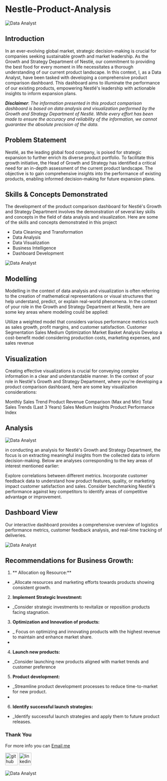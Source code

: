# Nestle-Product-Analysis

![Data Analyst](https://github.com/princeadeakanni/Express_Logistics/blob/main/Intro%20Image.PNG)

## Introduction
In an ever-evolving global market, strategic decision-making is crucial for companies seeking sustainable growth and market leadership. As the Growth and Strategy Department of Nestlé, our commitment to providing the best food for every moment in life necessitates a thorough understanding of our current product landscape. In this context, I, as a Data Analyst, have been tasked with developing a comprehensive product comparison dashboard. This dashboard aims to illuminate the performance of our existing products, empowering Nestlé's leadership with actionable insights to inform expansion plans.

**_Disclaimer_**: _The information presented in this product comparison dashboard is based on data analysis and visualization performed by the Growth and Strategy Department of Nestlé. While every effort has been made to ensure the accuracy and reliability of the information, we cannot guarantee the absolute precision of the data._

## Problem Statement
Nestlé, as the leading global food company, is poised for strategic expansion to further enrich its diverse product portfolio. To facilitate this growth initiative, the Head of Growth and Strategy has identified a critical need for an in-depth assessment of the current product landscape. The objective is to gain comprehensive insights into the performance of existing products, enabling informed decision-making for future expansion plans.


## Skills & Concepts Demonstrated
The development of the product comparison dashboard for Nestlé's Growth and Strategy Department involves the demonstration of several key skills and concepts in the field of data analysis and visualization. Here are some of the skills and concepts demonstrated in this project

- Data Cleaning and Transformation
- Data Analysis 
- Data Visualization
- Business Intelligence
- Dashboard Development

![Data Analyst](https://github.com/princeadeakanni/Express_Logistics/blob/main/Express%20Logistics%20Image.jpg)

## Modelling

Modelling in the context of data analysis and visualization is often referring to the creation of mathematical representations or visual structures that help understand, predict, or explain real-world phenomena. In the context of your role in the Growth and Strategy Department at Nestlé, here are some key areas where modeling could be applied:

Utilize a weighted model that considers various performance metrics such as sales growth, profit margins, and customer satisfaction.
Customer Segmentation
Sales Medium Optimization
Market Basket Analysis
Develop a cost-benefit model considering production costs, marketing expenses, and sales revenue

## Visualization
Creating effective visualizations is crucial for conveying complex information in a clear and understandable manner. In the context of your role in Nestlé's Growth and Strategy Department, where you're developing a product comparison dashboard, here are some key visualization considerations:

Monthly Sales Trend
Product Revenue Comparison (Max and Min)
Total Sales Trends (Last 3 Years)
Sales Medium Insights
Product Performance Index


## Analysis

![Data Analyst](https://github.com/princeadeakanni/Express_Logistics/blob/main/Decomposition%20Tree%20Analysis.PNG)

in conducting an analysis for Nestlé's Growth and Strategy Department, the focus is on extracting meaningful insights from the collected data to inform decision-making. Below are analyses corresponding to the key areas of interest mentioned earlier:

Explore correlations between different metrics. 
Incorporate customer feedback data to understand how product features, quality, or marketing impact customer satisfaction and sales.
Consider benchmarking Nestlé's performance against key competitors to identify areas of competitive advantage or improvement.


## Dashboard View
Our interactive dashboard provides a comprehensive overview of logistics performance metrics, customer feedback analysis, and real-time tracking of deliveries.

![Data Analyst](https://github.com/princeadeakanni/Express_Logistics/blob/main/Main%20Dashboard.PNG)


## Recommendations for Business Growth:

1. ** Allocation og Resource:**
- _Allocate resources and marketing efforts towards products showing consistent growth.
   
 2. **Implement Strategic Investment:**
- _Consider strategic investments to revitalize or reposition products facing stagnation.
  
3. **Optimization and Innovation of products:**
- _ Focus on optimizing and innovating products with the highest revenue to maintain and enhance market share.
- 
4. **Launch new products:**
- _Consider launching new products aligned with market trends and customer preference

5. **Product development:**
- _Streamline product development processes to reduce time-to-market for new product.
- 
6. **Identify successful launch strategies:**
- _Identify successful launch strategies and apply them to future product releases.


### Thank You 
For more info you can [Email me](muideenadeakanni@gmail.com)

[<img src='https://cdn.jsdelivr.net/npm/simple-icons@3.0.1/icons/github.svg' alt='github' height='40'>](https://github.com/princeadeakanni)  [<img src='https://cdn.jsdelivr.net/npm/simple-icons@3.0.1/icons/linkedin.svg' alt='linkedin' height='40'>](https://www.linkedin.com/in/muideenadeakanni)  

![Data Analyst](https://github.com/princeadeakanni/WeCare-Attrition/blob/main/My%20banner.png)
